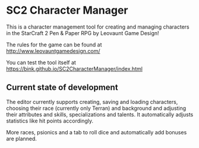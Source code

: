 # SC2 Character Manager
This is a character management tool for creating and managing characters in the StarCraft 2 Pen & Paper RPG by Leovaunt Game Design!

The rules for the game can be found at http://www.leovauntgamedesign.com/

You can test the tool itself at https://bink.github.io/SC2CharacterManager/index.html

## Current state of development
The editor currently supports creating, saving and loading characters, choosing their race (currently only Terran) and background and adjusting their attributes and skills, specializations and talents. It automatically adjusts statistics like hit points accordingly.

More races, psionics and a tab to roll dice and automatically add bonuses are planned.